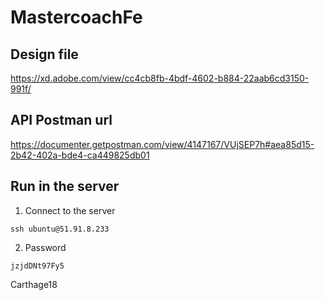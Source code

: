 # MastercoachFe

## Design file

https://xd.adobe.com/view/cc4cb8fb-4bdf-4602-b884-22aab6cd3150-991f/

## API Postman url

https://documenter.getpostman.com/view/4147167/VUjSEP7h#aea85d15-2b42-402a-bde4-ca449825db01

## Run in the server

1. Connect to the server

```
ssh ubuntu@51.91.8.233
```

2. Password

```
jzjdDNt97Fy5
```

Carthage18
